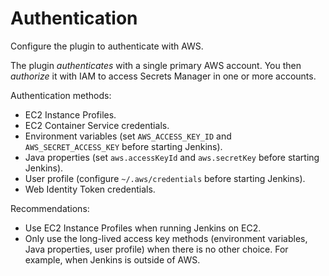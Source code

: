 # Authentication

Configure the plugin to authenticate with AWS.

The plugin *authenticates* with a single primary AWS account. You then *authorize* it with IAM to access Secrets Manager in one or more accounts.

Authentication methods:

- EC2 Instance Profiles.
- EC2 Container Service credentials.
- Environment variables (set `AWS_ACCESS_KEY_ID` and `AWS_SECRET_ACCESS_KEY` before starting Jenkins).
- Java properties (set `aws.accessKeyId` and `aws.secretKey` before starting Jenkins).
- User profile (configure `~/.aws/credentials` before starting Jenkins).
- Web Identity Token credentials.

Recommendations:

- Use EC2 Instance Profiles when running Jenkins on EC2.
- Only use the long-lived access key methods (environment variables, Java properties, user profile) when there is no other choice. For example, when Jenkins is outside of AWS.